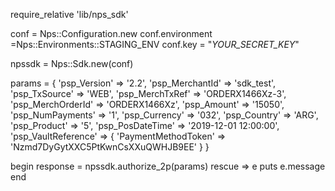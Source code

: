 require_relative 'lib/nps_sdk'

conf = Nps::Configuration.new
conf.environment =Nps::Environments::STAGING_ENV
conf.key = "_YOUR_SECRET_KEY_"

npssdk = Nps::Sdk.new(conf)

params = {
    'psp_Version' => '2.2',
    'psp_MerchantId' => 'sdk_test',
    'psp_TxSource' => 'WEB',
    'psp_MerchTxRef' => 'ORDERX1466Xz-3',
    'psp_MerchOrderId' => 'ORDERX1466Xz',
    'psp_Amount' => '15050',
    'psp_NumPayments' => '1',
    'psp_Currency' => '032',
    'psp_Country' => 'ARG',
    'psp_Product' => '5',
    'psp_PosDateTime' => '2019-12-01 12:00:00',
    'psp_VaultReference'  => {
        'PaymentMethodToken' => 'Nzmd7DyGytXXC5PtKwnCsXXuQWHJB9EE'
    }
}

begin 
    response = npssdk.authorize_2p(params) 
rescue => e 
    puts e.message 
end 
